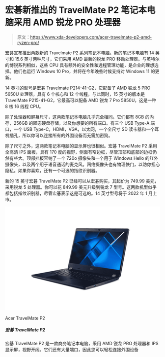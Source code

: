 # 宏碁新推出的 TravelMate P2 笔记本电脑采用 AMD 锐龙 PRO 处理器

> 原文：<https://www.xda-developers.com/acer-travelmate-p2-amd-ryzen-pro/>

宏碁宣布推出两款新的 Travelmate P2 系列笔记本电脑。新的笔记本电脑有 14 英寸和 15.6 英寸两种尺寸，它们采用 AMD 最新的锐龙 PRO 移动处理器。与英特尔的博锐系列相似，这些 CPU 具有额外的安全性和远程管理功能，是企业的理想选择。他们也运行 Windows 10 Pro，并将在今年晚些时候支持对 Windows 11 的更新。

14 英寸的型号是宏碁 Travelmate P214-41-G2，它配备了 AMD 锐龙 5 PRO 5650U 处理器，具有 6 个核心和 12 个线程。与此同时，15 英寸的版本是 TravelMate P215-41-G2，它最高可以配备 AMD 锐龙 7 Pro 5850U，这是一种 8 核 16 线程 CPU。

除了处理器和屏幕尺寸，这两款笔记本电脑几乎完全相同。它们都有 8GB 的内存，256GB 的固态硬盘存储，以及你想要的所有端口。有三个 USB Type-A 端口，一个 USB Type-C，HDMI，VGA，以太网，一个全尺寸 SD 读卡器和一个耳机插孔，所以你可以连接所有的外围设备而无需加密狗。

除了尺寸之外，这两款笔记本电脑的显示屏也很相似。宏碁 TravelMate P2 采用全高清 IPS 面板，具有 170 度的视野，侧面有窄边框，尽管顶部和底部的边框仍然有些大。顶部挡板容纳了一个 720o 摄像头和一个用于 Windows Hello 的红外摄像头，以及两个用于语音通话的麦克风。网络摄像头也有物理快门，以防你担心隐私。如果你喜欢，还有一个可选的指纹识别器。

新的 15 英寸宏碁 TravelMate P2 已经可以从宏碁购买，其起价为 749.99 美元，采用锐龙 5 处理器。你可以花 849.99 美元升级到锐龙 7 型号。这两款机型似乎都包括指纹识别器，尽管宏碁表示这是可选的。14 英寸型号将于 2022 年 1 月上市。

 <picture>![The Acer TravelMate P2 is a business laptop featuring AMD Ryzen PRO processors and IPS displays with a wide field of view. They also have tons of ports so you can easily connect peripherals](img/32ad778c47e45f421948aa5d29819975.png)</picture> 

Acer TravelMate P2

##### 宏碁 TravelMate P2

宏基 TravelMate P2 是一款商务笔记本电脑，采用 AMD 锐龙 PRO 处理器和 IPS 显示屏，视野开阔。它们还有大量端口，因此您可以轻松连接外围设备